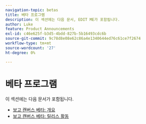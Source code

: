 ```yaml
---
navigation-topic: betas
title: 베타 프로그램
description: 이 섹션에는 다음 문서, EDIT ME가 포함됩니다.
author: Luke
feature: Product Announcements
exl-id: c46e625f-b3d5-4bdd-827b-5b16493cdc6b
source-git-commit: 9c78d8e08e62c86a4e1340644ed76c61ce7f2674
workflow-type: tm+mt
source-wordcount: '27'
ht-degree: 0%

---
```


# 베타 프로그램

이 섹션에는 다음 문서가 포함됩니다.

* [보고 캔버스 베타: 개요](/help/quicksilver/product-announcements/betas/reporting-canvas-beta/reporting-canvas-beta-overview.md)
* [보고 캔버스 베타: 릴리스 활동](/help/quicksilver/product-announcements/betas/reporting-canvas-beta/reporting-canvas-release-activity.md)

